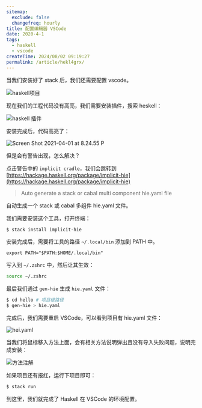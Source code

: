 ```yaml
---
sitemap:
  exclude: false
  changefreq: hourly
title: 配置编辑器 VSCode
date: 2020-4-1
tags:
  - haskell
  - vscode
createTime: 2024/08/02 09:19:27
permalink: /article/hekl4grx/
---
```


当我们安装好了 stack 后，我们还需要配置 vscode。

![haskell项目](http://blog.oldbird.run/mweb/Screen%20Shot%202021-04-01%20at%208.17.04%20PM.png)

现在我们的工程代码没有高亮，我们需要安装插件，搜索 heskell：

![haskell 插件](http://blog.oldbird.run/mweb/WechatIMG161.jpeg)

安装完成后，代码高亮了：

![Screen Shot 2021-04-01 at 8.24.55 P](http://blog.oldbird.run/mweb/Screen%20Shot%202021-04-01%20at%208.24.55%20PM.png)

但是会有警告出现，怎么解决？

点击警告中的 `implicit cradle`，我们会跳转到 [https://hackage.haskell.org/package/implicit-hie](https://hackage.haskell.org/package/implicit-hie)

> Auto generate a stack or cabal multi component hie.yaml file

自动生成一个 stack 或 cabal 多组件 hie.yaml 文件。

我们需要安装这个工具，打开终端：

```sh
$ stack install implicit-hie
```

安装完成后，需要将工具的路径 `~/.local/bin` 添加到 PATH 中。

```
export PATH="$PATH:$HOME/.local/bin"
```

写入到 `~/.zshrc` 中，然后让其生效：

```sh
source ~/.zshrc
```

最后我们通过 `gen-hie` 生成 `hie.yaml` 文件：

```sh
$ cd hello # 项目根路径
$ gen-hie > hie.yaml
```

完成后，我们需要重启 VSCode，可以看到项目有 hie.yaml 文件：

![hei.yaml](http://blog.oldbird.run/mweb/WechatIMG164.jpeg)

当我们将鼠标移入方法上面，会有相关方法说明弹出且没有导入失败问题，说明完成安装：

![方法注解](http://blog.oldbird.run/mweb/Screen%20Shot%202021-04-01%20at%209.11.10%20PM.png)

如果项目还有报红，运行下项目即可：

```sh
$ stack run
```

到这里，我们就完成了 Haskell 在 VSCode 的环境配置。
